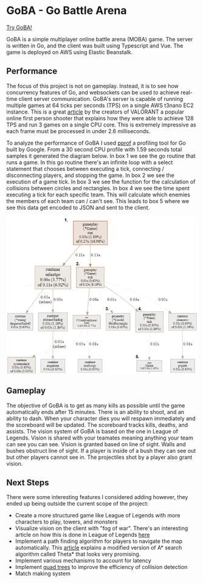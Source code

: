 # GoBA - Go Battle Arena

[Try GoBA!](http://goba-env.eba-hiw6diij.ca-central-1.elasticbeanstalk.com/game)

GoBA is a simple multiplayer online battle arena (MOBA) game. The server is written in Go, and the client was built using Typescript and Vue. The game is deployed on AWS using Elastic Beanstalk.

## Performance

The focus of this project is not on gameplay. Instead, it is to see how concurrency features of Go, and websockets can be used to achieve real-time client server communication. GoBA's server is capable of running multiple games at 64 ticks per seconds (TPS) on a single AWS t3nano EC2 instance. This is a great [article](https://technology.riotgames.com/news/valorants-128-tick-servers) by the creators of VALORANT a popular online first person shooter that explains how they were able to achieve 128 TPS and run 3 games on a single CPU core. This is extremely impressive as each frame must be processed in under 2.6 milliseconds.

To analyze the performance of GoBA I used [pprof](https://github.com/google/pprof) a profiling tool for Go built by Google. From a 30 second CPU profile with 1.59 seconds total samples it generated the diagram below. In box 1 we see the go routine that runs a game. In this go routine there's an infinite loop with a select statement that chooses between executing a tick, connecting / disconnecting players, and stopping the game. In box 2 we see the execution of a game tick. In box 3 we see the function for the calculation of collisions between circles and rectangles. In box 4 we see the time spent executing a tick for each specific team. This will calculate which enemies the members of each team can / can't see. This leads to box 5 where we see this data get encoded to JSON and sent to the client.

![pprof](./client/screenshots/profile-diagram.png)

## Gameplay

The objective of GoBA is to get as many kills as possible until the game automatically ends after 15 minutes. There is an ability to shoot, and an ability to dash. When your character dies you will respawn immediately and the scoreboard will be updated. The scoreboard tracks kills, deaths, and assists. The vision system of GoBA is based on the one in League of Legends. Vision is shared with your teamates meaning anything your team can see you can see. Vision is granted based on line of sight. Walls and bushes obstruct line of sight. If a player is inside of a bush they can see out but other players cannot see in. The projectiles shot by a player also grant vision.

## Next Steps

There were some interesting features I considered adding however, they ended up being outside the current scope of the project:

- Create a more structured game like League of Legends with more characters to play, towers, and monsters
- Visualize vision on the client with "fog of war". There's an interesting article on how this is done in League of Legends [here](https://technology.riotgames.com/news/story-fog-and-war)
- Implement a path finding algorithm for players to navigate the map automatically. This [article](https://www.researchgate.net/publication/315456384_Applying_Theta_in_Modern_Game) explains a modified version of A\* search algorithm called Theta\* that looks very promising.
- Implement various mechanisms to account for latency
- Implement [quad trees](https://en.wikipedia.org/wiki/Quadtree) to improve the efficiency of collision detection
- Match making system
